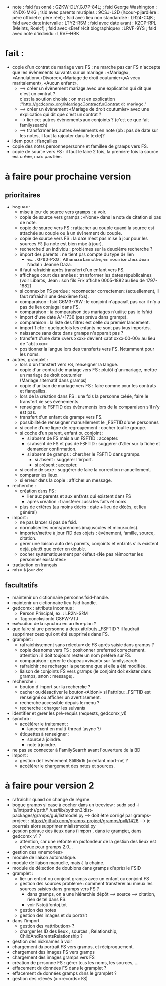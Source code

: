 
* note : fsid fusionné : GZKW-DLY,GJ7P-84L;
        ; fsid George Washington : KNDX-MKG
	; fsid avec parents multiples : 9CSJ-L2D (lacour-pijardière : père officiel et père réel)
	; fsid avec lieu non standardisé : LR24-CQK
	; fsid avec date intervalle : LTY2-RSM
	; fsid avec date avant :  KZCP-RPL (Meints, Roelof)
	; fsid avec «Bref récit biographique» : LRVF-9YS
    ; fsid avec note d'individu : LRVF-HBK
# fait :
  * copie d'un contrat de mariage vers FS : ne marche pas car FS n'accepte que les évènements suivants sur un mariage : «Mariage», «Annulation»,«Divorce»,«Mariage de droit coutumier»,«A vécu maritalement», «Aucun enfant».
    * --> créer un évènement mariage avec une explication qui dit que c'est un contrat ?  
	  c'est la solution choisie : on met en explication :"http://gedcomx.org/MarriageContract\nContrat de mariage."
    * --> créer un évènement «Mariage de droit coutumier» avec une explication qui dit que c'est un contrat ?  
    * --> lier ces autres évènements aux conjoints ? (c'est ce que fait familysearch)
    * --> transformer les autres évènements en note (pb : pas de date sur les notes, il faut la rajouter dans le texte)?
  * idem pour : fiançailles
  * copie des notes personnepersonne et famillee de gramps vers FS.
  * copie de source vers FS : il faut le faire 2 fois, la première fois la source est créée, mais pas liée.

# à faire pour prochaine version
## prioritaires
* bogues :
  * mise à jour de source vers gramps : à voir.
  * copie de source vers gramps : «None» dans la note de citation si pas de note.
  * copie de source vers FS : rattacher au couple quand la source est attachée au couple ou à un évènement du couple.
  * copie de source vers FS : la date n'est pas mise à jour pour les sources FS (la note est bien mise à jour).
  * recherche d'un individu : problèmes sur la deuxième recherche ?
  * import des parents : ne tient pas compte du type de lien
    * ex. : GP83-PXQ : Athanaze Lamothe, en nourrice chez Jean Nadal x Jeanne Daza.
  * il faut rafraichir après transfert d'un enfant vers FS.
  * affichage court des annèes : transformer les dates républicaines (voir Libaros, Jean : son fils Frix affiché 0005-1882 au lieu de 1797-1882)
  * si connexion FS perdue : reconnecter correctement (actuellement, il faut rafraîchir une deuxième fois).
  * comparaison : fsid G6M3-79W : le conjoint n'apparaît pas car il n'y a pas de lien conjugal dans FS.
  * comparaison : la comparaison des mariages n'utilise pas le fsftid
  * import d'une date A/+1736 (pas prévu dans gramps).
  * comparaison : la liste des filtres est celle du premier lancement.
  * import 1 clic : quelquefois les enfants ne sont pas tous importés.
  * naissance sans date dans gramps n'apparait pas ?
  * transfert d'une date «vers xxxx» devient «abt xxxx-00-00» au lieu de "abt xxxx»
  * positionner la langue lors des transferts vers FS. Notamment pour les noms.
* autres, gramplet :
  * lors d'un transfert vers FS, renseigner la langue.
  * copie d'un contrat de mariage vers FS : plutôt q'un mariage, mettre un mariage de droit coutumier  
     (Mariage alternatif dans gramps)
  * copie d'un ban de mariage vers FS : faire comme pour les contrats et fiançailles.
  * lors de la création dans FS : une fois la personne créée, faire le transfert de ses évènements.
  * renseigner le FSFTID des évènements lors de la comparaison s'il n'y est pas.
  * transfert d'un enfant de gramps vers FS.
  * possibilité de renseigner manuellement le \_FSFTID d'une personnes
  * si coche d'une ligne de regroupement : cocher tout le groupe.
  * si coche d'un parent, enfant ou conjoint :
    * si absent de FS mais a un FSFTID : accepter.
    * si absent de FS et pas de FSFTID : suggérer d'aller sur la fiche et demander confirmation.
    * si absent de gramps : chercher le FSFTID dans gramps.
      * si absent : suggérer l'import.
      * si présent : accepter.
  * si coche de sexe : suggérer de faire la correction manuellement.
  * comparer les lieux.
  * si erreur dans la copie : afficher un message.
* recherche :
  * création dans FS :
    * lier aux parents et aux enfants qui existent dans FS
    * après création : transférer aussi les faits et noms.
  * plus de critères (au moins décès : date + lieu de décès, et lieu général)
* import :
  * ne pas lancer si pas de fsid.
  * normaliser les noms/prénoms (majuscules et minuscules).
  * importer/mettre à jour l'ID des objets : évènement, famille, source, citation.
  * gérer une liaison auto des parents, conjoints et enfants s'ils existent déjà, plutôt que créer en double.
  * cocher systématiquement par défaut «Ne pas réimporter les personnes existantes»
* traduction en français
* mise à jour doc
## facultatifs
* maintenir un dictionnaire personne.fsid-handle.
* maintenir un dictionnaire lieu.fsid-handle.
* gedcomx : attributs inconnus :
  * Person:Principal, ex. : LR2N-SRM
  * Tag:conclusionId G8FW-VTJ
* exécution de la synchro en arrière-plan ?
* que faire si une personne a deux attributs \_FSFTID ?
	il faudrait supprimer ceux qui ont été supprimés dans FS.
* gramplet :
  * rafraichissement sans relecture de FS après saisie dans gramps ?
  * copie des noms vers FS : positionner preferred correctement.
	attention : il doit toujours rester un nom préféré sur FS.
  * comparaison : gérer le drapeau «vivant» sur familysearch.
  * rafraichir : ne recharger la personne que si elle a été modifiée.
  * liaison de conjoints FS vers gramps (le conjoint doit exister dans gramps, sinon : message).
* recherche :
  * bouton d'import sur la recherche ?
  * cacher ou désactiver le bouton «Aldoni» si l'attribut \_FSFTID est renseigné
	ou afficher un avertissement.
  * recherche accessible depuis le menu ?
  * recherche : charger les suivants
* identifier et gérer les pré-requis (requests, gedcomx\_v1)
* synchro :
  * accélérer le traitement :
    * lancement en multi-thread (async ?)
  * étiquettes à renseigner :
    * source à joindre.
    * note à joindre.
* ne pas se connecter à FamilySearch avant l'ouverture de la BD
* import :
  * gestion de l'évènement StillBirth (= enfant mort-né) ?
  * accélérer le chargement des notes et sources.

# à faire pour version 2

* rafraîchir quand on change de régime.
* bogue gramps si case à cocher dans un treeview : sudo sed -i 's/int(path)/path/' /usr/lib/python3/dist-packages/gramps/gui/listmodel.py
	--> doit être corrigé par gramps-project : https://github.com/gramps-project/gramps/pull/1426
	--> je pourrais alors supprimer mialistmodel.py
* gestion pointue des lieux dans l'import , dans le gramplet, dans gedcomx\_v1 ?
  - attention, car une refonte en profondeur de la gestion des lieux est prévue pour gramps 2.0…
* gestion des «memories»
* module de liaison automatique.
* module de liaison manuelle, mais à la chaine.
* module de détection de doublons dans gramps d'après le FSID
* gramplet :
  * lier un enfant ou conjoint gramps avec un enfant ou conjoint FS
  * gestion des sources
    problème : comment transférer au mieux les sources saisies dans gramps vers FS ?
      - dans gramps, on a une hiérarchie dépôt --> source --> citation, rien de tel dans FS.
      - voir Notoj/fontoj.txt
  * gestion des notes
  * gestion des images et du portrait
* dans l'import :
  * gestion des «attribution» ?
  * charger les ID des lieux , sources , Relationship, ChildAndParentsRelationship ?
* gestion des nicknames à voir
* chargement du portrait FS vers gramps, et réciproquement.
* chargement des images FS vers gramps
* chargement des images gramps vers FS
* création de personne FS : gérer tous les noms, les sources, …
* effacement de données FS dans le gramplet ?
* effacement de données gramps dans le gramplet ?
* gestion des relevés (= «records» FS)


